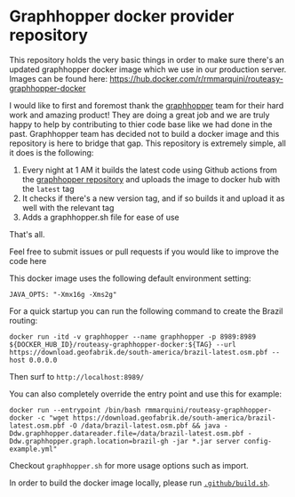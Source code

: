 # Graphhopper docker provider repository
This repository holds the very basic things in order to make sure there's an updated graphhopper docker image which we use in our production server.
Images can be found here:
https://hub.docker.com/r/rmmarquini/routeasy-graphhopper-docker

I would like to first and foremost thank the [graphhopper](https://www.graphhopper.com/) team for their hard work and amazing product!
They are doing a great job and we are truly happy to help by contributing to thier code base like we had done in the past.
Graphhopper team has decided not to build a docker image and this repository is here to bridge that gap.
This repository is extremely simple, all it does is the following:
1. Every night at 1 AM it builds the latest code using Github actions from the [graphhopper repository](https://github.com/graphhopper/graphhopper) and uploads the image to docker hub with the `latest` tag
2. It checks if there's a new version tag, and if so builds it and upload it as well with the relevant tag
3. Adds a graphhopper.sh file for ease of use

That's all.

Feel free to submit issues or pull requests if you would like to improve the code here

This docker image uses the following default environment setting:
```
JAVA_OPTS: "-Xmx16g -Xms2g"
```

For a quick startup you can run the following command to create the Brazil routing:
```
docker run -itd -v graphhopper --name graphhopper -p 8989:8989 ${DOCKER_HUB_ID}/routeasy-graphhopper-docker:${TAG} --url https://download.geofabrik.de/south-america/brazil-latest.osm.pbf --host 0.0.0.0
```
Then surf to `http://localhost:8989/`

You can also completely override the entry point and use this for example:
```
docker run --entrypoint /bin/bash rmmarquini/routeasy-graphhopper-docker -c "wget https://download.geofabrik.de/south-america/brazil-latest.osm.pbf -O /data/brazil-latest.osm.pbf && java -Ddw.graphhopper.datareader.file=/data/brazil-latest.osm.pbf -Ddw.graphhopper.graph.location=brazil-gh -jar *.jar server config-example.yml"
```

Checkout `graphhopper.sh` for more usage options such as import.

In order to build the docker image locally, please run [`.github/build.sh`](.github/build.sh).
